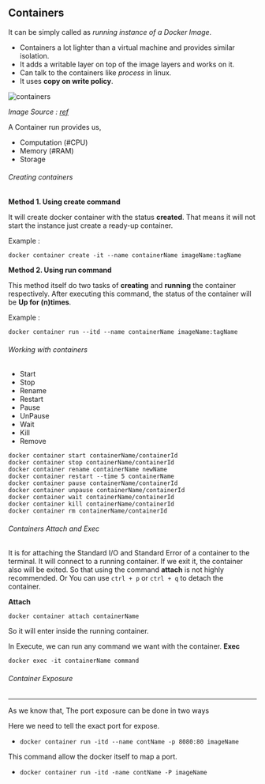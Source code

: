 ## Containers

It can be simply called as *running instance of a Docker Image*.

- Containers a lot lighter than a virtual machine and provides similar isolation.
- It adds a writable layer on top of the image layers and works on it.
- Can talk to the containers like *process* in linux.
- It uses **copy on write policy**.

![containers](https://iotbytes.files.wordpress.com/2017/06/iot_containers.png?w=541&h=356)

*Image Source : [ref](https://iotbytes.files.wordpress.com/2017/06/iot_containers.png)* 

A Container run provides us,

- Computation (#CPU)
- Memory  (#RAM)
- Storage

###### Creating containers

**Method 1. Using create command**

It will create docker container with the status **created**. That means it will not start the instance just
create a ready-up container.

Example :

```commandline
docker container create -it --name containerName imageName:tagName
```

**Method 2. Using run command**

This method itself do two tasks of **creating** and **running** the container respectively.
After executing this command, the status of the container will be **Up for (n)times**.

Example :

```commandline
docker container run --itd --name containerName imageName:tagName 
```


###### Working with containers

- Start
- Stop
- Rename
- Restart
- Pause
- UnPause
- Wait
- Kill
- Remove

```text
docker container start containerName/containerId
docker container stop containerName/containerId
docker container rename containerName newName
docker container restart --time 5 containerName
docker container pause containerName/containerId
docker container unpause containerName/containerId
docker container wait containerName/containerId
docker container kill containerName/containerId
docker container rm containerName/containerId
```

###### Containers Attach and Exec

It is for attaching the Standard I/O and Standard Error of a container to the terminal.
It will connect to a running container. If we exit it, the container also will be exited.
So that using the command **attach** is not highly recommended. Or You can use `ctrl + p` or `ctrl + q` to detach
the container.

**Attach**

```commandline
docker container attach containerName
```
So it will enter inside the running container.


In Execute, we can run any command we want with the container. 
**Exec**

```commandline
docker exec -it containerName command
```


###### Container Exposure
---

As we know that, The port exposure can be done in two ways

Here we need to tell the exact port for expose.
- `docker container run -itd --name contName -p 8080:80 imageName`

This command allow the docker itself to map a port.
- `docker container run -itd -name contName -P imageName`